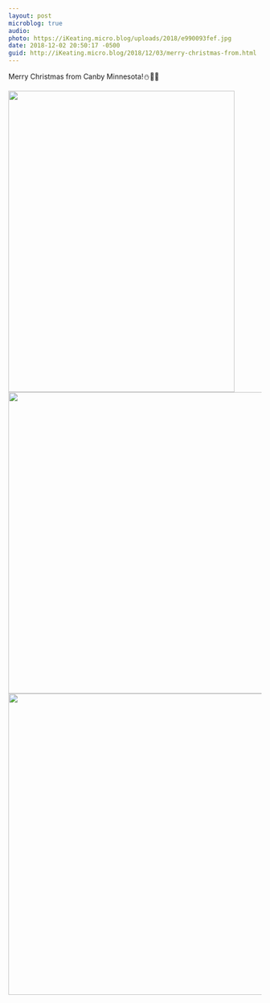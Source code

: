 ```yaml
---
layout: post
microblog: true
audio: 
photo: https://iKeating.micro.blog/uploads/2018/e990093fef.jpg
date: 2018-12-02 20:50:17 -0500
guid: http://iKeating.micro.blog/2018/12/03/merry-christmas-from.html
---
```

Merry Christmas from Canby Minnesota!⛄️🎁🎄

<img src="https://iKeating.micro.blog/uploads/2018/7bac4480dc.jpg" width="450" height="600" /><img src="https://iKeating.micro.blog/uploads/2018/199ae15dfc.jpg" width="600" height="600" /><img src="https://iKeating.micro.blog/uploads/2018/e990093fef.jpg" width="600" height="600" />
